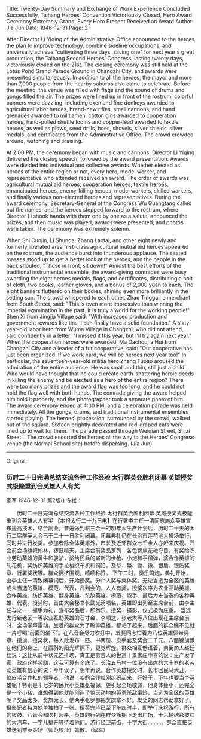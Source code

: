 Title: Twenty-Day Summary and Exchange of Work Experience Concluded Successfully, Taihang Heroes' Convention Victoriously Closed, Hero Award Ceremony Extremely Grand, Every Hero Present Received an Award
Author: Jia Jun
Date: 1946-12-31
Page: 2

After Director Li Yiqing of the Administrative Office announced to the heroes the plan to improve technology, combine sideline occupations, and universally achieve "cultivating three days, saving one" for next year's great production, the Taihang Second Heroes' Congress, lasting twenty days, victoriously closed on the 21st. The closing ceremony was still held at the Lotus Pond Grand Parade Ground in Changzhi City, and awards were presented simultaneously. In addition to all the heroes, the mayor and more than 7,000 people from the nearby suburbs also came to celebrate. Before the meeting, the venue was filled with flags and the sound of drums and gongs filled the air. The prizes were lined up in front of the rostrum: colorful banners were dazzling, including oxen and fine donkeys awarded to agricultural labor heroes, brand-new rifles, small cannons, and hand grenades awarded to militiamen, cotton gins awarded to cooperation heroes, hand-pulled shuttle looms and copper-lead awarded to textile heroes, as well as plows, seed drills, hoes, shovels, silver shields, silver medals, and certificates from the Administrative Office. The crowd crowded around, watching and praising.

At 2:00 PM, the ceremony began with music and cannons. Director Li Yiqing delivered the closing speech, followed by the award presentation. Awards were divided into individual and collective awards. Whether elected as heroes of the entire region or not, every hero, model worker, and representative who attended received an award. The order of awards was agricultural mutual aid heroes, cooperation heroes, textile heroes, emancipated heroes, enemy-killing heroes, model workers, skilled workers, and finally various non-elected heroes and representatives. During the award ceremony, Secretary-General of the Congress Wu Guangtang called out the names, and the heroes stepped forward to the rostrum, where Director Li shook hands with them one by one as a salute, announced the prizes, and then music was played, awards were presented, and photos were taken. The ceremony was extremely solemn.

When Shi Cunjin, Li Shunda, Zhang Laotai, and other eight newly and formerly liberated area first-class agricultural mutual aid heroes appeared on the rostrum, the audience burst into thunderous applause. The seated masses stood up to get a better look at the heroes, and the people in the back shouted, "Those in front, sit down!" Amidst the best efforts of the traditional instrumental ensemble, the award-giving comrades were busy awarding the eight heroes medals, flags, and certificates, distributing a bolt of cloth, two books, leather gloves, and a bonus of 2,000 yuan to each. The eight banners fluttered on their bodies, shining even more brilliantly in the setting sun. The crowd whispered to each other. Zhao Tinggui, a merchant from South Street, said: "This is even more impressive than winning the imperial examination in the past. It is truly a world for the working people!" Shen Xi from Jingjia Village said: "With increased production and government rewards like this, I can finally have a solid foundation." A sixty-year-old labor hero from Wuma Village in Changzhi, who did not attend, said confidently in a letter: "I missed it this year, but I'll try again next year." When the cooperation heroes were awarded, Ma Dachou, a Hui from Changzhi City and a leader of a fur cooperative, said: "Our cooperative has just been organized. If we work hard, we will be heroes next year too!" In particular, the seventeen-year-old militia hero Zhang Fubao aroused the admiration of the entire audience. He was small and thin, still just a child. Who would have thought that he could create earth-shattering heroic deeds in killing the enemy and be elected as a hero of the entire region? There were too many prizes and the award flag was too long, and he could not hold the flag well with both hands. The comrade giving the award helped him hold it properly, and the photographer took a separate photo of him. The award ceremony ended at 4:30 PM, and a celebration parade was held immediately. All the gongs, drums, and traditional instrumental ensembles started playing. The heroes' procession, surrounded by the crowd, walked out of the square. Sixteen brightly decorated and red-draped cars were lined up to wait for them. The parade passed through Weiqian Street, Shizi Street... The crowd escorted the heroes all the way to the Heroes' Congress venue (the Normal School site) before dispersing. (Jia Jun)



<hr /> 

Original: 


### 历时二十日完满总结交流各种工作经验  太行群英会胜利闭幕  英雄授奖式极隆重到会英雄人人有奖
家军
1946-12-31
第2版()
专栏：

　　历时二十日完满总结交流各种工作经验
    太行群英会胜利闭幕
    英雄授奖式极隆重到会英雄人人有奖
    【本报太行二十九日电】在行署李主任一清同志向众英雄宣布提高技术，结合副业，普遍做到耕三余一的明年大生产计划后，历时二十天的太行二届群英大会已于二十一日胜利闭幕。闭幕典礼仍在长治市莲花池大操场举行，同时并进行发奖。参加者除全体英雄外，市长及近郊群众七千余人亦赶来庆祝。开会前会场旗帜如林，锣鼓喧天。主席台前奖品罗列：各色锦旗花艳夺目，有奖给农业劳动英雄的黄牛和骏驴，奖给民兵的崭新的步枪、小炮和手榴弹，奖合作英雄的轧花机，奖纺织英雄的手拉梭织布机和铜铅，及犁、耧、锄、锹、银盾、银质奖章、行署奖状等。群众拥挤围观，啧啧称赞。
    下午二时，奏乐鸣炮，典礼开始，由李主任一清致闭幕词后，开始授奖。分个人奖与集体奖。无论当选为全区的英雄或未当选的英雄、模范、代表，凡到会的，人人有奖，授奖次序为农业互助英雄、合作英雄、纺织英雄、翻身英雄、杀敌英雄、模范、能手、最后为未当选的各种英雄、代表。授奖时，首由大会秘书长武光汤唱名，英雄即出列至主席台前，由李主任与之一一握手为礼，宣布奖品后，即奏乐、授奖、摄影，仪式极为庄重。
    当选太行新老区一等农业互助英雄的石寸金、李顺达、张老太等八位出现在主席台前时，全场掌声雷动，坐着的群众为了瞻仰英雄，都站了起来，后面的群众瞧不见就一片呼喝“前面的坐下”。在八音会尽力吹打中，发奖同志忙着为八位英雄佩带奖章、授旗、授奖状，每人散发布一匹、书两册、皮手套及奖金二千元。八面锦旗飘在他们的身上，在西斜的阳光辉照下，更觉辉煌。群众相互低语着，南街商人赵廷桂说：这比从前中状元还排场，真正是劳苦人的世道！景家庄申喜的说：生产发了家，政府这样奖励，这我可算有个底了。长治五马村一位没有出席的六十岁的老劳动英雄有信心的说：今年误了，明年再说。合作英雄授奖时，长市回民马大丑、一位皮毛合作社的领导者，他说：咱的合作社刚组织起来，好好干，下年也要当个英雄呢！特别是十七岁的民兵小英雄张福保，更引起全场敬佩，他身体瘦小，还完全是一个小孩，谁想得到他就能创造了惊天动地的英勇杀敌事迹，当选为全区的英雄呢？奖品太多，奖旗太长，他两手张罗都把奖旗拿不好。发奖的同志帮助拿好了，摄影记者特为他单独拍了一张。授奖完毕已至下午四时半，即举行庆祝游行，所有的锣鼓、八音会都吹打起来。英雄的行列在群众簇拥下走出广场，十六辆结彩披红的大汽车，一字儿排开等待着他们。游行经卫前街，十字大街………。群众直把英雄送到群英会场（师范校址）始散。（家军）
